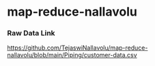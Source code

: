 # map-reduce-nallavolu


### Raw Data Link

https://github.com/TejaswiNallavolu/map-reduce-nallavolu/blob/main/Piping/customer-data.csv

